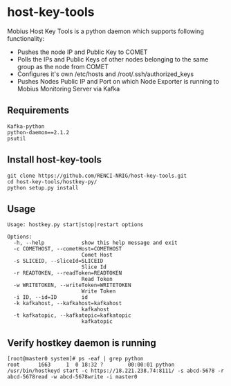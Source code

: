 # host-key-tools
Mobius Host Key Tools is a python daemon which supports following functionality:
- Pushes the node IP and Public Key to COMET
- Polls the IPs and Public Keys of other nodes belonging to the same group as the node from COMET
- Configures it's own /etc/hosts and /root/.ssh/authorized_keys
- Pushes Nodes Public IP and Port on which Node Exporter is running to Mobius Monitoring Server via Kafka

## Requirements
```
Kafka-python
python-daemon==2.1.2
psutil
```
## Install host-key-tools
```
git clone https://github.com/RENCI-NRIG/host-key-tools.git 
cd host-key-tools/hostkey-py/
python setup.py install
```

## Usage
```
Usage: hostkey.py start|stop|restart options

Options:
  -h, --help            show this help message and exit
  -c COMETHOST, --cometHost=COMETHOST
                        Comet Host
  -s SLICEID, --sliceId=SLICEID
                        Slice Id
  -r READTOKEN, --readToken=READTOKEN
                        Read Token
  -w WRITETOKEN, --writeToken=WRITETOKEN
                        Write Token
  -i ID, --id=ID        id
  -k kafkahost, --kafkahost=kafkahost
                        kafkahost
  -t kafkatopic, --kafkatopic=kafkatopic
                        kafkatopic
```

## Verify hostkey daemon is running
```
[root@master0 system]# ps -eaf | grep python
root      1663     1  0 18:32 ?        00:00:01 python /usr/bin/hostkeyd start -c https://18.221.238.74:8111/ -s abcd-5678 -r abcd-5678read -w abcd-5678write -i master0
```

